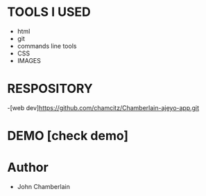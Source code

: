 # TOOLS I USED

- html
- git
- commands line tools
- CSS
- IMAGES

# RESPOSITORY

-[web dev]https://github.com/chamcitz/Chamberlain-ajeyo-app.git

# DEMO [check demo]

# Author

- John Chamberlain
